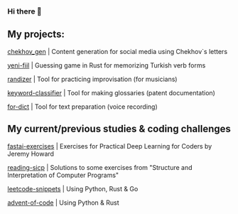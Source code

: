 ### Hi there 👋
<!--
**grt-pretender/grt-pretender** is a ✨ _special_ ✨ repository because its `README.md` (this file) appears on your GitHub profile.

Here are some ideas to get you started:

- 🔭 I’m currently working on ...
- 🌱 I’m currently learning ...
- 👯 I’m looking to collaborate on ...
- 🤔 I’m looking for help with ...
- 💬 Ask me about ...
- 📫 How to reach me: ...
- 😄 Pronouns: ...
- ⚡ Fun fact: ...
-->
## My projects:

[chekhov_gen](https://github.com/grt-pretender/chekhov_gen/) | Content generation for social media using Chekhov`s letters

[yeni-fiil](https://github.com/grt-pretender/yeni-fiil/) | Guessing game in Rust for memorizing Turkish verb forms

[randizer](https://github.com/grt-pretender/randizer/) | Tool for practicing improvisation (for musicians)

[keyword-classifier](https://github.com/grt-pretender/keyword-classifier/) | Tool for making glossaries (patent documentation)

[for-dict](https://github.com/grt-pretender/for-dict/) | Tool for text preparation (voice recording)


<!--
[yeni-hitit](https://github.com/grt-pretender/yeni-hitit/) | Studying Turkish: my Anki cards, notes and related scripts
-->


## My current/previous studies & coding challenges

[fastai-exercises](https://github.com/grt-pretender/fastai-exercises/) | Exercises for Practical Deep Learning for Coders by Jeremy Howard

[reading-sicp](https://github.com/grt-pretender/reading-sicp/) | Solutions to some exercises from "Structure and Interpretation of Computer Programs"

[leetcode-snippets](https://github.com/grt-pretender/leetcode-snippets/) | Using Python, Rust & Go

[advent-of-code](https://github.com/grt-pretender/advent-of-code/) | Using Python & Rust
<!--
[genuary-2021](https://github.com/grt-pretender/genuary-2021/) | Entries for generative art challenge
-->
